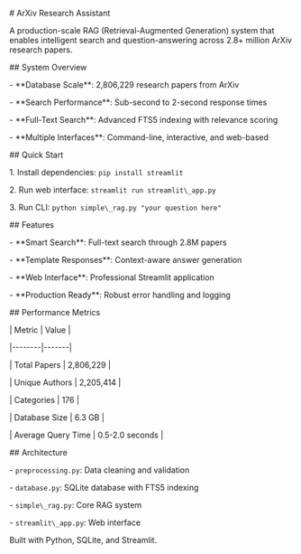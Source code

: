 \# ArXiv Research Assistant



A production-scale RAG (Retrieval-Augmented Generation) system that enables intelligent search and question-answering across 2.8+ million ArXiv research papers.



\## System Overview



\- \*\*Database Scale\*\*: 2,806,229 research papers from ArXiv

\- \*\*Search Performance\*\*: Sub-second to 2-second response times

\- \*\*Full-Text Search\*\*: Advanced FTS5 indexing with relevance scoring

\- \*\*Multiple Interfaces\*\*: Command-line, interactive, and web-based



\## Quick Start



1\. Install dependencies: `pip install streamlit`

2\. Run web interface: `streamlit run streamlit\_app.py`

3\. Run CLI: `python simple\_rag.py "your question here"`



\## Features



\- \*\*Smart Search\*\*: Full-text search through 2.8M papers

\- \*\*Template Responses\*\*: Context-aware answer generation

\- \*\*Web Interface\*\*: Professional Streamlit application

\- \*\*Production Ready\*\*: Robust error handling and logging



\## Performance Metrics



| Metric | Value |

|--------|-------|

| Total Papers | 2,806,229 |

| Unique Authors | 2,205,414 |

| Categories | 176 |

| Database Size | 6.3 GB |

| Average Query Time | 0.5-2.0 seconds |



\## Architecture



\- `preprocessing.py`: Data cleaning and validation

\- `database.py`: SQLite database with FTS5 indexing  

\- `simple\_rag.py`: Core RAG system

\- `streamlit\_app.py`: Web interface



Built with Python, SQLite, and Streamlit.

